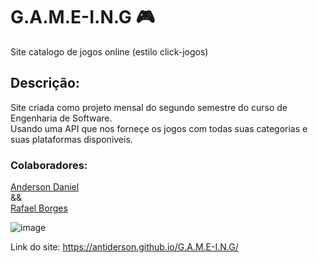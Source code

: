 # G.A.M.E-I.N.G :video_game:  
Site catalogo de jogos online (estilo click-jogos)  

  
## Descrição:
Site criada como projeto mensal do segundo semestre do curso de Engenharia de Software.  
Usando uma API que nos forneçe os jogos com todas suas categorias e suas plataformas disponiveis.

### Colaboradores: 
[Anderson Daniel](https://github.com/antiderson)  
&&  
[Rafael Borges](https://github.com/RafaBr21)

![image](https://user-images.githubusercontent.com/84481208/172501736-66071cd6-cf80-441e-8025-7d10521bb292.png)

Link do site: https://antiderson.github.io/G.A.M.E-I.N.G/
